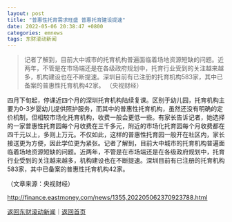 ```yaml
---
layout: post
title: "普惠性托育需求旺盛 普惠托育建设提速"
date: 2022-05-06 20:38:47 +0800
categories: emnews
tags: 东财滚动新闻
---
```

> 记者了解到，目前大中城市的托育机构普遍面临着场地资源短缺的问题。近两年，不管是在市场端还是在各级政府规划中，托育行业受到的关注越来越多，机构建设也在不断提速。深圳目前有已注册的托育机构583家，其中已备案的普惠性托育机构42家。 （央视财经）

<p>四月下旬起，停课近四个月的深圳托育机构陆续复课。区别于幼儿园，托育机构主要为0-3岁婴幼儿提供照护服务，而其中的普惠性托育机构，虽然还没有明确的定价机制，但相较市场化托育机构，收费一般会更低一些。有家长告诉记者，她选择的一家普惠性托育园每个月收费在三千多元，附近的市场化托育园每个月收费都在四千元以上，多则上万元。不仅如此，这样的普惠性托育园一般开在社区内，家长接送更为方便，因此学位更为紧张。记者了解到，目前大中城市的托育机构普遍面临着场地资源短缺的问题。近两年，不管是在市场端还是在各级政府规划中，托育行业受到的关注越来越多，机构建设也在不断提速。深圳目前有已注册的托育机构583家，其中已备案的普惠性托育机构42家。 </p><p class="em_media">（文章来源：央视财经）</p>

<http://finance.eastmoney.com/news/1355,202205062370923788.html>

[返回东财滚动新闻](//finews.withounder.com/emnews/)｜[返回首页](//finews.withounder.com/)